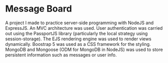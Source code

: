 # Message Board

A project I made to practice server-side programming with NodeJS and ExpressJS. An MVC architecture was used. User authentication was carried out 
using the PassportJS library (particularly the local strategy using session-storage). The EJS rendering engine was used to render views dynamically. 
Boostrap 5 was used as a CSS framework for the styling. MongoDB and Mongoose (ODM for MongoDB in NodeJS) was used to store persistent information such as messages or user info.
